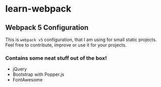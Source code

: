 # learn-webpack

## Webpack 5 Configuration
This is  `webpack v5` configuration, that I am using for small static projects.
Feel free to contribute, improve or use it for your projects.

### Contains some neat stuff out of the box!

- jQuery
- Bootstrap with Popper.js
- FontAwesome